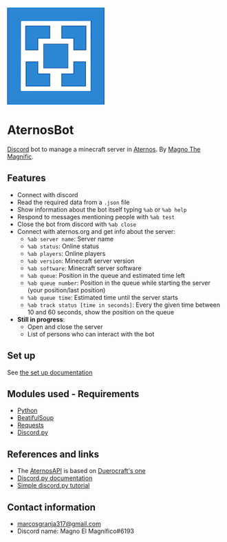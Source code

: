 ![Aternos Icon](aternos-icon.png)

# AternosBot
[Discord](https://discord.com) bot to manage a minecraft server in [Aternos](https://aternos.org).
By [Magno The Magnific](https://github.com/MagnoElMagnifico "me lol").

## Features
+ Connect with discord
+ Read the required data from a `.json` file
+ Show information about the bot itself typing `%ab` or `%ab help`
+ Respond to messages mentioning people with `%ab test`
+ Close the bot from discord with `%ab close`
+ Connect with aternos.org and get info about the server:
  - `%ab server name`: Server name
  - `%ab status`: Online status
  - `%ab players`: Online players
  - `%ab version`: Minecraft server version
  - `%ab software`: Minecraft server software
  - `%ab queue`: Position in the queue and estimated time left
  - `%ab queue number`: Position in the queue while starting the server (your position/last position)
  - `%ab queue time`: Estimated time until the server starts
  - `%ab track status [time in seconds]`: Every the given time between 10 and 60 seconds, show the position on the queue
+ **Still in progress**:
  - Open and close the server
  - List of persons who can interact with the bot

## Set up
See [the set up documentation](documentation/SETUP.md)

## Modules used - Requirements
+ [Python](https://www.python.org/downloads/)
+ [BeatifulSoup](https://crummy.com/software/BeautifulSoup/)
+ [Requests](https://pypi.org/project/requests/)
+ [Discord.py](https://pypi.org/project/discord.py/)

## References and links
+ The [AternosAPI](AternosAPI.py) is based on [Duerocraft's one](https://github.com/Duerocraft/AternosAPI)
+ [Discord.py documentation](https://discordpy.readthedocs.io/en/latest/api.html)
+ [Simple discord.py tutorial](https://realpython.com/how-to-make-a-discord-bot-python/)

## Contact information
+ marcosgranja317@gmail.com
+ Discord name: Magno El Magnífico#6193
